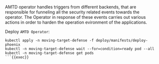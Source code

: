 
AMTD operator handles triggers from different backends, that are responsible for funneling all the security related events towards the operator. The Operator in response of these events carries out various actions in order to harden the operation evironment of the applications.

Deploy `AMTD Operator`:

```
kubectl apply -n moving-target-defense -f deploy/manifests/deploy-phoenix
kubectl -n moving-target-defense wait --for=condition=ready pod --all
kubectl -n moving-target-defense get pods
```{{exec}}
